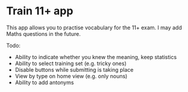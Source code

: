 # Train 11+ app

This app allows you to practise vocabulary for the 11+ exam. I may add Maths questions in the future.

Todo:
* Ability to indicate whether you knew the meaning, keep statistics
* Ability to select training set (e.g. tricky ones)
* Disable buttons while submitting is taking place
* View by type on home view (e.g. only nouns)
* Ability to add antonyms
